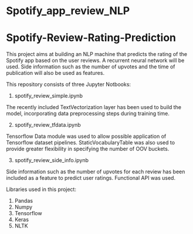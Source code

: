 # Spotify_app_review_NLP
# Spotify-Review-Rating-Prediction

This project aims at building an NLP machine that predicts the rating of the Spotify app based on the user reviews. A recurrent neural network will be used. Side information such as the number of upvotes and the time of publication will also be used as features.

This repository consists of three Jupyter Notbooks:

1. spotify_review_simple.ipynb

The recently included TextVectorization layer has been used to build the model, incorporating data preprocessing steps during training time.

2. spotify_review_tfdata.ipynb

Tensorflow Data module was used to allow possible application of Tensorflow dataset pipelines. StaticVocabularyTable was also used to provide greater flexibility in specifying the number of OOV buckets.

3. spotify_review_side_info.ipynb

Side information such as the number of upvotes for each review has been included as a feature to predict user ratings. Functional API was used.

Libraries used in this project:
1. Pandas
2. Numpy
3. Tensorflow
4. Keras
5. NLTK
